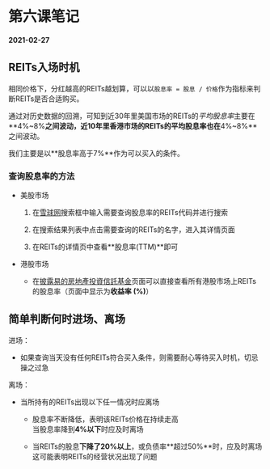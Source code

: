 # 第六课笔记

#### 2021-02-27

## REITs入场时机

相同价格下，分红越高的REITs越划算，可以以`股息率 = 股息 / 价格`作为指标来判断REITs是否合适购买。

通过对历史数据的回溯，可知到近30年里美国市场的REITs的*平均股息率*主要在**4%~8%**之间波动，近10年里香港市场的REITs的平均股息率也在**4%~8%**之间波动。

我们主要是以**股息率高于7%**作为可以买入的条件。

### 查询股息率的方法

+ 美股市场

    1. 在[雪球网](https://xueqiu.com)搜索框中输入需要查询股息率的REITs代码并进行搜索

    2. 在搜索结果列表中点击需要查询的REITs的名字，进入其详情页面

    3. 在REITs的详情页中查看**股息率(TTM)**即可

+ 港股市场

    - 在[披露易的房地產投資信託基金](https://www.hkex.com.hk/Market-Data/Securities-Prices/Real-Estate-Investment-Trusts?sc_lang=zh-cn)页面可以直接查看所有港股市场上REITs的股息率（页面中显示为**收益率 (%)**）

## 简单判断何时进场、离场

进场：

+ 如果查询当天没有任何REITs符合买入条件，则需要耐心等待买入时机，切忌操之过急

离场：

+ 当所持有的REITs出现以下任一情况时应离场

    - 股息率不断降低，表明该REITs价格在持续走高<br/>当股息率降到**4%以下**时应及时离场

    - 当REITs的股息**下降了20%以上**，或负债率**超过50%**时，应及时离场<br/>这可能表明REITs的经营状况出现了问题
